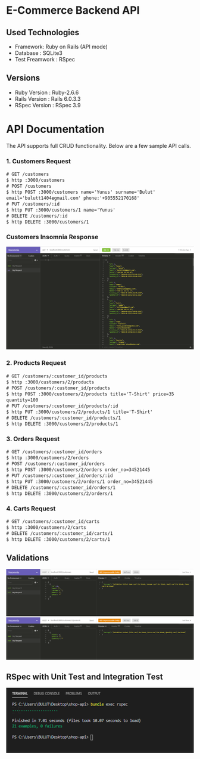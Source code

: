 # E-Commerce Backend API

## Used Technologies

- Framework: Ruby on Rails (API mode)
- Database : SQLite3
- Test Freamwork : RSpec

## Versions

- Ruby Version : Ruby-2.6.6
- Rails Version : Rails 6.0.3.3
- RSpec Version : RSpec 3.9

# API Documentation

The API supports full CRUD functionality. Below are a few sample API calls.

### 1. Customers Request

```
# GET /customers
$ http :3000/customers
# POST /customers
$ http POST :3000/customers name='Yunus' surname='Bulut' email='bulutt1404ægmail.com' phone:'+905552170168'
# PUT /customers/:id
$ http PUT :3000/customers/1 name='Yunus'
# DELETE /customers/:id
$ http DELETE :3000/customers/1
```

### Customers Insomnia Response

![Insomnia Response](/insomnia/customers.png)

### 2. Products Request

```
# GET /customers/:customer_id/products
$ http :3000/customers/2/products
# POST /customers/:customer_id/products
$ http POST :3000/customers/2/products title='T-Shirt' price=35 quantity=100
# PUT /customers/:customer_id/products/:id
$ http PUT :3000/customers/2/products/1 title='T-Shirt'
# DELETE /customers/:customer_id/products/1
$ http DELETE :3000/customers/2/products/1
```

### 3. Orders Request

```
# GET /customers/:customer_id/orders
$ http :3000/customers/2/orders
# POST /customers/:customer_id/orders
$ http POST :3000/customers/2/orders order_no=34521445
# PUT /customers/:customer_id/orders/:id
$ http PUT :3000/customers/2/orders/1 order_no=34521445
# DELETE /customers/:customer_id/orders/1
$ http DELETE :3000/customers/2/orders/1
```

### 4. Carts Request

```
# GET /customers/:customer_id/carts
$ http :3000/customers/2/carts
# DELETE /customers/:customer_id/carts/1
$ http DELETE :3000/customers/2/carts/1
```

## Validations

![Customer Validation](images/validation_customer.png)
![Product Validation](images/validation_product.png)

## RSpec with Unit Test and Integration Test

![RSpec Testing](rspec.png)
